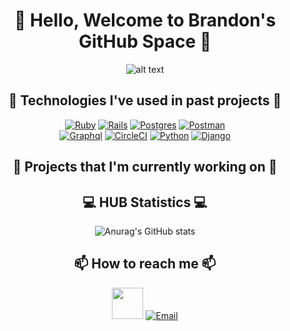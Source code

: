 <div align="center">
  <h1>👋 Hello, Welcome to Brandon's GitHub Space 👋</h1>

  ![alt text](coding_stream.gif)
  <h2>💾 Technologies I've used in past projects 💾</h2>
  
  [![Ruby]][Ruby-url] [![Rails]][Rails-url] [![Postgres]][Postgres-url] [![Postman]][Postman-url]<br>
  [![Graphql]][Graphql-url] [![CircleCI]][CircleCI-url] [![Python]][Python-url] [![Django]][Django-url]<br>

  <h2>🔭 Projects that I'm currently working on 🔭</h2>

  <h2>💻 HUB Statistics 💻</h2>
  
  ![Anurag's GitHub stats](https://github-readme-stats.vercel.app/api?username=bGray88&theme=merko)<br>
  <h2>📫 How to reach me 📫</h2>
  
  <a href="https://www.linkedin.com/in/brandon-gray-67903689/"><img src="LI-In-Bug.ico" width="50"></a>
  [![Email]][Email-url]<br>
</div>

[Ruby]: https://img.shields.io/badge/-Ruby-CC342D?style=flat&logo=ruby&logoColor=white
[Ruby-url]: https://www.ruby-lang.org/en/
[Rails]: https://img.shields.io/badge/-Ruby%20on%20Rails-CC0000?style=flat&logo=rubyonrails&logoColor=white
[Rails-url]: https://rubyonrails.org
[Python]: https://img.shields.io/badge/Python-FFD43B?style=flat&logo=python&logoColor=blue
[Python-url]: https://www.python.org/
[Django]: https://img.shields.io/badge/Django-092E20?style=flat&logo=django&logoColor=green
[Django-url]: https://www.djangoproject.com/
[Postgres]: https://img.shields.io/badge/-Postgres-4169E1?style=flat&logo=postgresql&logoColor=white
[Postgres-url]: https://www.postgresql.org/
[Postman]: https://img.shields.io/badge/-Postman-FF6C37?style=flat&logo=postman&logoColor=white
[Postman-url]: https://www.postman.com/
[LinkedIn-url]: https://www.linkedin.com/in/brandon-gray-67903689/
[Email]: Eml-Logo.ico
[Email-url]: mailto:brandonjoe88@hotmail.com
[Graphql]: https://shields.io/badge/GraphQL-e535ab?style=flat&logo=graphql&logoColor=FFF
[Graphql-url]: https://graphql.org/
[CircleCI]: https://img.shields.io/badge/circle%20ci-%23161616.svg?style=flat&logo=circleci&logoColor=white
[CircleCI-url]: https://circleci.com/
